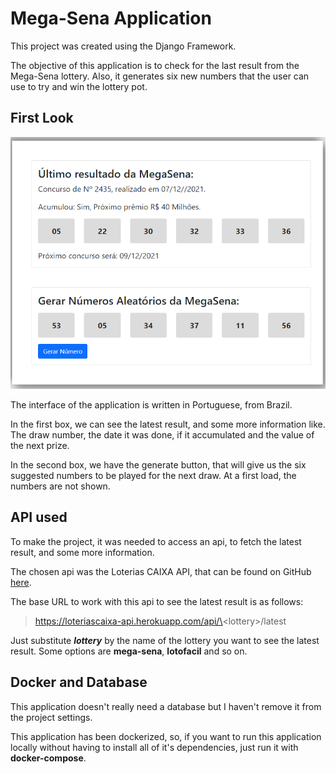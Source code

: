# Mega-Sena Application

This project was created using the Django Framework.

The objective of this application is to check for the last result from the Mega-Sena lottery. Also, it generates six new numbers that the user can use to try and win the lottery pot.

## First Look

<img src="/app-look.png" alt="The look of the application" style="zoom:80%;" />

The interface of the application is written in Portuguese, from Brazil.

In the first box, we can see the latest result, and some more information like. The draw number, the date it was done, if it accumulated and the value of the next prize.

In the second box, we have the generate button, that will give us the six suggested numbers to be played for the next draw. At a first load, the numbers are not shown.

## API used

To make the project, it was needed to access an api, to fetch the latest result, and some more information.

The chosen api was the Loterias CAIXA API, that can be found on GitHub [here](https://github.com/guto-alves/loterias-api).

The base URL to work with this api to see the latest result is as follows:

> https://loteriascaixa-api.herokuapp.com/api/\<lottery\>/latest

Just substitute ___lottery___ by the name of the lottery you want to see the latest result. Some options are __mega-sena__, __lotofacil__ and so on.

## Docker and Database

This application doesn't really need a database but I haven't remove it from the project settings.

This application has been dockerized, so, if you want to run this application locally without having to install all of it's dependencies, just run it with __docker-compose__.
